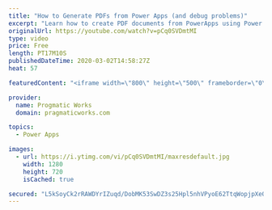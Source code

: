 ```yaml
---
title: "How to Generate PDFs from Power Apps (and debug problems)"
excerpt: "Learn how to create PDF documents from PowerApps using Power Automate (Microsoft Flow) and how to debug when things go wrong.   I'd love to build an app for you or train your team: https://www.pragmaticworks.com  HTML code that goes to PDF: Concat code: Concat(     Gallery1.AllItems,     (HTML CODE GOES"
originalUrl: https://youtube.com/watch?v=pCq0SVDmtMI
type: video
price: Free
length: PT17M10S
publishedDateTime: 2020-03-02T14:58:27Z
heat: 57

featuredContent: "<iframe width=\"800\" height=\"500\" frameborder=\"0\" src=\"https://www.youtube.com/embed/pCq0SVDmtMI\" allow=\"accelerometer; autoplay; encrypted-media; gyroscope; picture-in-picture\" allowfullscreen></iframe>"

provider:
  name: Progmatic Works
  domain: pragmaticworks.com

topics:
  - Power Apps

images:
  - url: https://i.ytimg.com/vi/pCq0SVDmtMI/maxresdefault.jpg
    width: 1280
    height: 720
    isCached: true

secured: "L5kSoyCk2rRAWDYrIZuqd/DobMK53SwDZ3s25Hpl5nhVPyoE62TtqWopjpXeQV6sj9rg4YNDkulLesYm8YxzlsbEBjI6DPsOd3rpi06WeOxShEzMh26ZXFnve2EXal1M3FLbBQkZpFuhgnSfKkZjQPZOxHM93Z74sataQ//dV8XG2BP0CdmjupiMKGrSUtaCznJ+8IvHCYzs9fkoeyhUySdBL2zx4vxI/5MZqCY3X/1Tmb5+XcYzCue97dX8Ir9fyaXkemMm6rQRqtNsF0A7AsEN85Tas7E1ZHiknswEe1sHSljawp4biwoDss3knDRG1kiMZnqDS17+uYrKOQ73rweL0m1sEBya3bl+HKAGVgecAt0++VIyO41N42OTVd+MwBPr5XIT6eZUwHtVYnfJlBh15fknfw1rCT9faOvEFAY=;C1AwxUx7k5sIilAa1vp3wA=="
---
```


